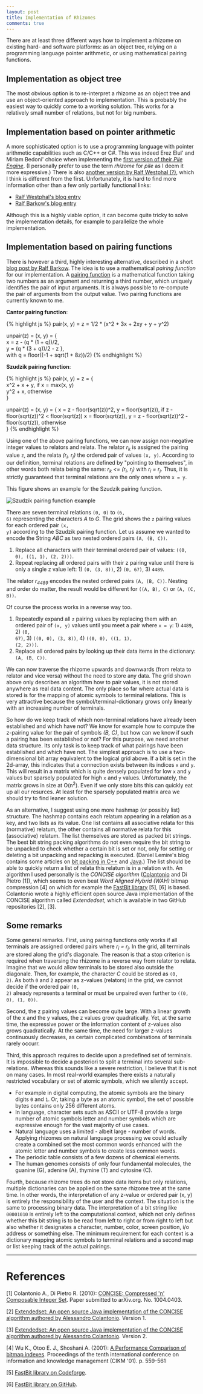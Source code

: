 ```yaml
---
layout: post
title: Implementation of Rhizomes
comments: true
---
```

There are at least three different ways how to implement a rhizome on existing hard- and software platforms: as an object tree, relying on a programming language pointer arithmetic, or using mathematical pairing functions.

## Implementation as object tree

The most obvious option is to re-interpret a rhizome as an object tree and use an object-oriented approach to implementation. This is probably the easiest way to quickly come to a working solution. This works for a relatively small number of relations, but not for big numbers.

## Implementation based on pointer arithmetic

A more sophisticated option is to use a programming language with pointer arithmetic capabilities such as C/C++ or C#. This was indeed Erez Elul' and Miriam Bedoni' choice when implementing the [first version of their _Pile Engine_](http://sourceforge.net/projects/pileworks/). (I personally prefer to use the term _rhizome_ for _pile_ as I deem it more expressive.) There is also [another version by Ralf Westphal (?)](https://code.google.com/p/pile/), which I think is different from the first. Unfortunately, it is hard to find more information other than a few only partially functional links:

* [Ralf Westphal's blog entry](http://weblogs.asp.net/ralfw/441384)
* [Ralf Barkow's blog entry](http://ralfbarkow.wordpress.com/2006/04/23/what-is-a-pile_object/)

Although this is a highly viable option, it can become quite tricky to solve the implementation details, for example to parallelize the whole implementation.

## Implementation based on pairing functions

There is however a third, highly interesting alternative, described in a short [blog post by Ralf Barkow](http://ralfbarkow.wordpress.com/2006/06/21/the-cauchycantor-diagonal-method/). The idea is to use a mathematical _pairing function_ for our implementation. A [pairing function](http://en.wikipedia.org/wiki/Pairing_function) is a mathematical function taking two numbers as an argument and returning a third number, which uniquely identifies the pair of input arguments. It is always possible to re-compute the pair of arguments from the output value. Two pairing functions are currently known to me.

__Cantor pairing function__:

{% highlight js %}
pair(x, y) = z = 1/2 * (x^2 + 3x + 2xy + y + y^2)

unpair(z) = (x, y) = {  
    x = z - (q * (1 + q))/2,  
    y = (q * (3 + q))/2 - z },  
    with q = floor((-1 + sqrt(1 + 8z))/2)
{% endhighlight %}

__Szudzik pairing function__:

{% highlight js %}
pair(x, y) = z = {  
    x^2 + x + y, if x = max(x, y)  
    y^2 + x, otherwise  
}

unpair(z) = (x, y) = {
    x = z - floor(sqrt(z))^2, y = floor(sqrt(z)), if z - floor(sqrt(z))^2 < floor(sqrt(z))
    x = floor(sqrt(z)), y = z - floor(sqrt(z))^2 - floor(sqrt(z)), otherwise  
}
{% endhighlight %}

Using one of the above pairing functions, we can now assign non-negative integer values to relators and relata. The relator _r<sub>k</sub>_ is assigned the pairing value <code>z</code>, and the relata _(r<sub>i</sub>, r<sub>j</sub>)_ the ordered pair of values <code>(x, y)</code>. According to our definition, terminal relations are defined by "pointing to themselves", in other words both relata being the same: _r<sub>k</sub> <= (r<sub>i</sub>, r<sub>j</sub>)_ with _r<sub>i</sub> = r<sub>j</sub>_. Thus, it is strictly guaranteed that terminal relations are the only ones where <code>x = y</code>.

This figure shows an example for the Szudzik pairing function. 

![Szudzik pairing function example](/public/img/szudzik-pairing-func.jpg "Szudzik pairing function example")

There are seven terminal relations <code>(0, 0)</code> to <code>(6, 6)</code> representing the characters _A_ to _G_. The grid shows the <code>z</code> pairing values for each ordered pair <code>(x, y)</code> according to the Szudzik pairing function. Let us assume we wanted to encode the String _ABC_ as two nested ordered pairs <code>(A, (B, C))</code>.

1. Replace all characters with their terminal ordered pair of values: <code>((0, 0), ((1, 1), (2, 2)))</code>.
2. Repeat replacing all ordered pairs with their z pairing value until there is only a single z value left: 1) <code>(0, (3, 8))</code>, 2) <code>(0, 67)</code>, 3) <code>4489</code>.

The relator _r<sub>4489</sub>_ encodes the nested ordered pairs <code>(A, (B, C))</code>. Nesting and order do matter, the result would be different for <code>((A, B), C)</code> or <code>(A, (C, B))</code>.

Of course the process works in a reverse way too.

1. Repeatedly expand all <code>z</code> pairing values by replacing them with an ordered pair of <code>(x, y)</code> values until you meet a pair where <code>x = y</code>: 1) <code>4489</code>, 2) <code>(0, 67)</code>, 3) <code>((0, 0), (3, 8))</code>, 4) <code>((0, 0), ((1, 1), (2, 2)))</code>.
2. Replace all ordered pairs by looking up their data items in the dictionary: <code>(A, (B, C))</code>.

We can now traverse the rhizome upwards and downwards (from relata to relator and vice versa) without the need to store any data. The grid shown above only describes an algorithm how to pair values, it is not stored anywhere as real data content. The only place so far where actual data is stored is for the mapping of atomic symbols to terminal relations. This is very attractive because the symbol/terminal-dictionary grows only linearly with an increasing number of terminals.

So how do we keep track of which non-terminal relations have already been established and which have not? We know for example how to compute the z-pairing value for the pair of symbols _(B, C)_, but how can we know if such a pairing has been established or not? For this purpose, we need another data structure. Its only task is to keep track of what pairings have been established and which have not. The simplest approach is to use a two-dimensional bit array equivalent to the logical grid above. If a bit is set in the 2d-array, this indicates that a connection exists between its indices <code>x</code> and <code>y</code>. This will result in a matrix which is quite densely populated for low <code>x</code> and <code>y</code> values but sparsely populated for high <code>x</code> and <code>y</code> values. Unfortunately, the matrix grows in size at O(n<sup>2</sup>). Even if we only store bits this can quickly eat up all our resurces. At least for the sparsely populated matrix area we should try to find leaner solution.

As an alternative, I suggest using one more hashmap (or possibly list) structure. The hashmap contains each relatum appearing in a relation as a key, and two lists as its value. One list contains all associative relata for this (normative) relatum, the other contains all normative relata for this (associative) relatum. The list themselves are stored as packed bit strings. The best bit string packing algorithms do not even require the bit string to be unpacked to check whether a certain bit is set or not, only for setting or deleting a bit unpacking and repacking is executed. (Daniel Lemire's blog contains some articles on [bit packing in C++](http://lemire.me/blog/archives/2012/03/06/how-fast-is-bit-packing/) and [Java](http://lemire.me/blog/archives/2013/07/08/fast-integer-compression-in-java/).) The list should be able to quickly return a list of relata this relatum is in a relation with. An algorithm I used personally is the _CONCISE algorithm_ ([Colantonio](http://ricerca.mat.uniroma3.it/users/colanton/publications.html) and Di Pietro [1]), which seems to even beat _Word Aligned Hybrid (WAH)_ bitmap compression [4] on which for example the [FastBit library](https://sdm.lbl.gov/fastbit/) [5], [6] is based. Colantonio wrote a highly efficient open source Java implementation of the CONCISE algorithm called _Extendedset_, which is available in two GitHub repositories [2], [3].

## Some remarks

Some general remarks. First, using pairing functions only works if all terminals are assigned ordered pairs where _r<sub>i</sub> = r<sub>j</sub>_. In the grid, all terminals are stored along the grid's diagonale. The reason is that a stop criterion is required when traversing the rhizome in a reverse way from relator to relata. Imagine that we would allow terminals to be stored also outside the diagonale. Then, for example, the character _C_ could be stored as <code>(0, 2)</code>. As both <code>0</code> and <code>2</code> appear as z-values (relators) in the grid, we cannot decide if the ordered pair <code>(0, 2)</code> already represents a terminal or must be unpaired even further to <code>((0, 0), (1, 0))</code>.

Second, the z pairing values can become quite large. With a linear growth of the x and the y values, the z values grow quadratically. Yet, at the same time, the expressive power or the information content of z-values also grows quadratically. At the same time, the need for larger z-values continuously decreases, as certain complicated combinations of terminals rarely occurr.

Third, this approach requires to decide upon a predefined set of terminals. It is impossible to decide a posteriori to split a terminal into several sub-relations. Whereas this sounds like a severe restriction, I believe that it is not on many cases. In most real-world examples there exists a naturally restricted vocabulary or set of atomic symbols, which we silently accept.

* For example in digital computing, the atomic symbols are the binary digits <code>0</code> and <code>1</code>. Or, taking a byte as an atomic symbol, the set of possible bytes contains only 256 different atoms.
* In language, character sets such as ASCII or UTF-8 provide a large number of atomic symbols letter and number symbols which are expressive enough for the vast majority of use cases.
* Natural language uses a limited - albeit large - number of words. Applying rhizomes on natural language processing we could actually create a combined set the most common words enhanced with the atomic letter and number symbols to create less common words.
* The periodic table consists of a few dozens of chemical elements.
* The human genomes consists of only four fundamental molecules, the guanine (G), adenine (A), thymine (T) and cytosine (C).

Fourth, because rhizome trees do not store data items but only relations, multiple dictionaries can be applied on the same rhizome tree at the same time. In other words, the interpretation of any z-value or ordered pair (x, y) is entirely the responsibility of the user and the context. The situation is the same to processing binary data. The interpretation of a bit string like <code>00001010</code> is entirely left to the computational context, which not only defines whether this bit string is to be read from left to right or from right to left but also whether it designates a character, number, color, screen position, i/o address or something else. The minimum requirement for each context is a dictionary mapping atomic symbols to terminal relations and a second map or list keeping track of the actual pairings.

----

# References

[1] Colantonio A., Di Pietro R. (2010): [CONCISE: Compressed 'n' Composable Integer Set](http://arxiv.org/abs/1004.0403). Paper submitted to arXiv.org. No. 1004.0403.

[2] [Extendedset: An open source Java implementation of the CONCISE algorithm authored by Alessandro Colantonio](https://github.com/tuplejump/extendedset/). Version 1.
 
[3] [Extendedset: An open source Java implementation of the CONCISE algorithm authored by Alessandro Colantonio](https://github.com/metamx/extendedset). Version 2.

[4] Wu K., Otoo E. J., Shoshani A. (2001): [A Performance Comparison of bitmap indexes](https://sdm.lbl.gov/~kewu/ps/LBNL-48975.pdf). Proceedings of the tenth international conference on information and knowledge management (CIKM '01). p. 559-561

[5] [FastBit library on Codeforge](https://codeforge.lbl.gov/projects/fastbit/).

[6] [FastBit library on GitHub](https://github.com/gingi/fastbit).